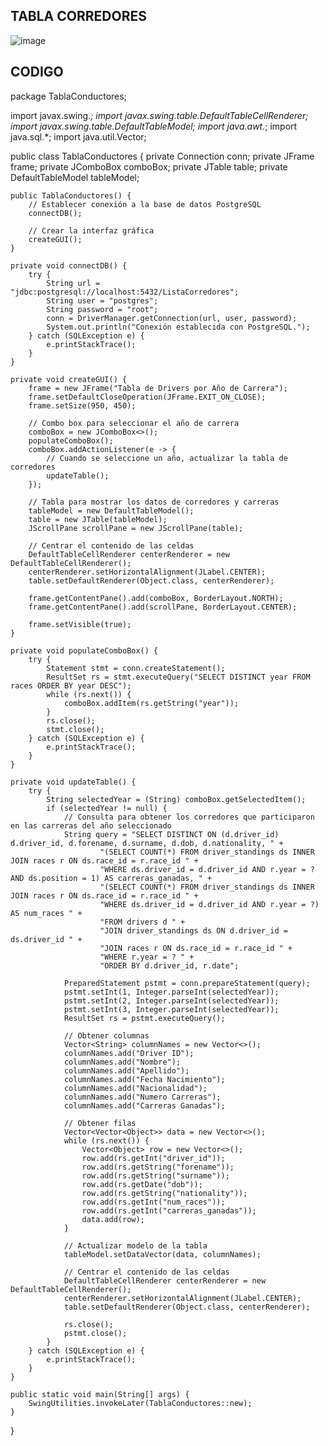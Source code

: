 ## TABLA CORREDORES
![image](https://github.com/leandro0521/Tabla-corredores/assets/168586082/a1d782f3-4c7c-4bd8-b968-3b456eafe42f)

## CODIGO
package TablaConductores;

import javax.swing.*;
import javax.swing.table.DefaultTableCellRenderer;
import javax.swing.table.DefaultTableModel;
import java.awt.*;
import java.sql.*;
import java.util.Vector;

public class TablaConductores {
    private Connection conn;
    private JFrame frame;
    private JComboBox<String> comboBox;
    private JTable table;
    private DefaultTableModel tableModel;

    public TablaConductores() {
        // Establecer conexión a la base de datos PostgreSQL
        connectDB();

        // Crear la interfaz gráfica
        createGUI();
    }

    private void connectDB() {
        try {
            String url = "jdbc:postgresql://localhost:5432/ListaCorredores";
            String user = "postgres";
            String password = "root";
            conn = DriverManager.getConnection(url, user, password);
            System.out.println("Conexión establecida con PostgreSQL.");
        } catch (SQLException e) {
            e.printStackTrace();
        }
    }

    private void createGUI() {
        frame = new JFrame("Tabla de Drivers por Año de Carrera");
        frame.setDefaultCloseOperation(JFrame.EXIT_ON_CLOSE);
        frame.setSize(950, 450);

        // Combo box para seleccionar el año de carrera
        comboBox = new JComboBox<>();
        populateComboBox();
        comboBox.addActionListener(e -> {
            // Cuando se seleccione un año, actualizar la tabla de corredores
            updateTable();
        });

        // Tabla para mostrar los datos de corredores y carreras
        tableModel = new DefaultTableModel();
        table = new JTable(tableModel);
        JScrollPane scrollPane = new JScrollPane(table);

        // Centrar el contenido de las celdas
        DefaultTableCellRenderer centerRenderer = new DefaultTableCellRenderer();
        centerRenderer.setHorizontalAlignment(JLabel.CENTER);
        table.setDefaultRenderer(Object.class, centerRenderer);

        frame.getContentPane().add(comboBox, BorderLayout.NORTH);
        frame.getContentPane().add(scrollPane, BorderLayout.CENTER);

        frame.setVisible(true);
    }

    private void populateComboBox() {
        try {
            Statement stmt = conn.createStatement();
            ResultSet rs = stmt.executeQuery("SELECT DISTINCT year FROM races ORDER BY year DESC");
            while (rs.next()) {
                comboBox.addItem(rs.getString("year"));
            }
            rs.close();
            stmt.close();
        } catch (SQLException e) {
            e.printStackTrace();
        }
    }

    private void updateTable() {
        try {
            String selectedYear = (String) comboBox.getSelectedItem();
            if (selectedYear != null) {
                // Consulta para obtener los corredores que participaron en las carreras del año seleccionado
                String query = "SELECT DISTINCT ON (d.driver_id) d.driver_id, d.forename, d.surname, d.dob, d.nationality, " +
                        "(SELECT COUNT(*) FROM driver_standings ds INNER JOIN races r ON ds.race_id = r.race_id " +
                        "WHERE ds.driver_id = d.driver_id AND r.year = ? AND ds.position = 1) AS carreras_ganadas, " +
                        "(SELECT COUNT(*) FROM driver_standings ds INNER JOIN races r ON ds.race_id = r.race_id " +
                        "WHERE ds.driver_id = d.driver_id AND r.year = ?) AS num_races " +
                        "FROM drivers d " +
                        "JOIN driver_standings ds ON d.driver_id = ds.driver_id " +
                        "JOIN races r ON ds.race_id = r.race_id " +
                        "WHERE r.year = ? " +
                        "ORDER BY d.driver_id, r.date";

                PreparedStatement pstmt = conn.prepareStatement(query);
                pstmt.setInt(1, Integer.parseInt(selectedYear));
                pstmt.setInt(2, Integer.parseInt(selectedYear));
                pstmt.setInt(3, Integer.parseInt(selectedYear));
                ResultSet rs = pstmt.executeQuery();

                // Obtener columnas
                Vector<String> columnNames = new Vector<>();
                columnNames.add("Driver ID");
                columnNames.add("Nombre");
                columnNames.add("Apellido");
                columnNames.add("Fecha Nacimiento");
                columnNames.add("Nacionalidad");
                columnNames.add("Numero Carreras");
                columnNames.add("Carreras Ganadas");

                // Obtener filas
                Vector<Vector<Object>> data = new Vector<>();
                while (rs.next()) {
                    Vector<Object> row = new Vector<>();
                    row.add(rs.getInt("driver_id"));
                    row.add(rs.getString("forename"));
                    row.add(rs.getString("surname"));
                    row.add(rs.getDate("dob"));
                    row.add(rs.getString("nationality"));
                    row.add(rs.getInt("num_races"));
                    row.add(rs.getInt("carreras_ganadas"));
                    data.add(row);
                }

                // Actualizar modelo de la tabla
                tableModel.setDataVector(data, columnNames);

                // Centrar el contenido de las celdas
                DefaultTableCellRenderer centerRenderer = new DefaultTableCellRenderer();
                centerRenderer.setHorizontalAlignment(JLabel.CENTER);
                table.setDefaultRenderer(Object.class, centerRenderer);

                rs.close();
                pstmt.close();
            }
        } catch (SQLException e) {
            e.printStackTrace();
        }
    }

    public static void main(String[] args) {
        SwingUtilities.invokeLater(TablaConductores::new);
    }
}
